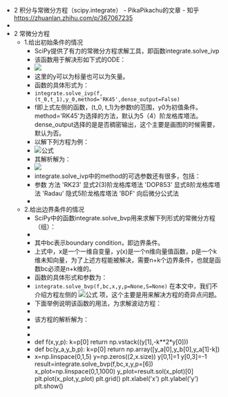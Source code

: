 - 2 积分与常微分方程（scipy.integrate） - PikaPikachu的文章 - 知乎
  https://zhuanlan.zhihu.com/p/367067235
-
- 2 常微分方程
	- 1.给出初始条件的情况
		- SciPy提供了有力的常微分方程求解工具，即函数integrate.solve_ivp
		- 该函数用于解决形如下式的ODE：
		- ![](https://www.zhihu.com/equation?tex=%5Cfrac%7B%5Cmathrm+d%5Cbold+y%7D%7B%5Cmathrm+dt%7D%3Df%28t%2C%5Cbold+y%29%2C%5C+%5Cbold+y%28t_0%29%3D%5Cbold+y_0%5C%5C)
		- 这里的y可以为标量也可以为矢量。
		- 函数的具体形式为：
		- ```integrate.solve_ivp(f,(t_0,t_1),y_0,method='RK45',dense_output=False)```
		- f即上式左侧的函数，(t_0, t_1)为参数t的范围，y0为初值条件。method='RK45'为选择的方法，默认为5（4）阶龙格库塔法。dense_output选择的是是否稠密输出，这个主要是画图的时候需要，默认为否。
		- 以解下列方程为例：
		- ![公式](https://www.zhihu.com/equation?tex=%5Cfrac%7B%5Cmathrm+dy%7D%7B%5Cmathrm+dt%7D%3Dy%5Csin+t%5C%5C)
		- 其解析解为：
		- ![](https://www.zhihu.com/equation?tex=%5Cfrac%7B%5Cmathrm+dy%7D%7B%5Cmathrm+dt%7D%3Dy%5Csin+t%5CRightarrow%5Cfrac%7B%5Cmathrm+dy%7D%7By%7D%3D%5Csin+t%5Cmathrm+dt%5CRightarrow%5Cln+y%3DC-%5Ccos+t%5C%5C%5CRightarrow+y%3De%5E%7BC-%5Ccos+t%7D%5CRightarrow+y%3DCe%5E%7B-%5Ccos+t%7D%5C%5C)
		- integrate.solve_ivp中的method的可选参数还有很多，包括：
		- 参数	方法
		  'RK23'	显式2(3)阶龙格库塔法
		  'DOP853'	显式8阶龙格库塔法
		  'Radau'	隐式5阶龙格库塔法
		  'BDF'	向后微分公式法
		-
	- 2.给出边界条件的情况
		- SciPy中的函数integrate.solve_bvp用来求解下列形式的常微分方程（组）：
		- [](https://www.zhihu.com/equation?tex=%5Cfrac%7B%5Cmathrm+d%5Cbold+y%7D%7B%5Cmathrm+dx%7D%3Df%28x%2C%5Cbold+y%2Cp%29%2BS%5Cfrac%7By%7D%7Bx-a%7D%2C%5Cquad+a%5Cle+x%5Cle+b%5C%5C+%5Ctext%7Bbc%7D%28%5Cbold+y%28a%29%2C%5Cbold+y%28b%29%2Cp%29%3D0%5C%5C)
		- 其中bc表示boundary condition，即边界条件。
		- 上式中，x是一个一维自变量，y(x)是一个n维向量值函数，p是一个k维未知向量，为了上述方程能被解决，需要n+k个边界条件，也就是函数bc必须是n+k维的。
		- 函数的具体形式和参数为：
		- `integrate.solve_bvp(f,bc,x,y,p=None,S=None)`
		  在本文中，我们不介绍方程左侧的 ![公式](https://www.zhihu.com/equation?tex=S%5Cfrac%7By%7D%7Bx-a%7D) 项，这个主要是用来解决方程的奇异点问题。
		- 下面举例说明该函数的用法，为求解波动方程：
		- [](https://www.zhihu.com/equation?tex=%5Cfrac%7B%5Cmathrm+d%5E2y%7D%7B%5Cmathrm+dx%5E2%7D%2Bk%5E2y%3D0%5C%5C+y%280%29%3Dy%281%29%3D0%5C%5C+y%27%280%29%3Dk%5C%5C)
		- 该方程的解析解为： [](https://www.zhihu.com/equation?tex=y%3D%5Csin+kx%2C%5Cquad+k%3Dn%5Cpi%2C%5Cquad+n%5Cin%5Cmathbb%7BZ%7D)
		-
		-
		- def f(x,y,p):
		    k=p[0]
		    return np.vstack((y[1],-k**2*y[0]))
		- def bc(y_a,y_b,p):
		    k=p[0]
		    return np.array([y_a[0],y_b[0],y_a[1]-k])
		- x=np.linspace(0,1,5)
		  y=np.zeros((2,x.size))
		  y[0,1]=1
		  y[0,3]=-1
		  result=integrate.solve_bvp(f,bc,x,y,p=[6])
		  x_plot=np.linspace(0,1,1000)
		  y_plot=result.sol(x_plot)[0]
		  plt.plot(x_plot,y_plot)
		  plt.grid()
		  plt.xlabel('x')
		  plt.ylabel('y')
		  plt.show()